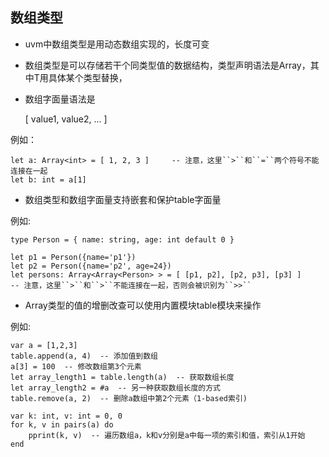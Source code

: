 数组类型
----------------------

* uvm中数组类型是用动态数组实现的，长度可变

* 数组类型是可以存储若干个同类型值的数据结构，类型声明语法是Array<T>，其中T用具体某个类型替换，

* 数组字面量语法是

    [ value1, value2, … ]


例如：


    let a: Array<int> = [ 1, 2, 3 ]     -- 注意，这里``>``和``=``两个符号不能连接在一起
    let b: int = a[1]    


* 数组类型和数组字面量支持嵌套和保护table字面量

例如:


    type Person = { name: string, age: int default 0 }

    let p1 = Person({name='p1'})
    let p2 = Person({name='p2', age=24})
    let persons: Array<Array<Person> > = [ [p1, p2], [p2, p3], [p3] ]       -- 注意，这里``>``和``>``不能连接在一起，否则会被识别为``>>``


* Array<T>类型的值的增删改查可以使用内置模块table模块来操作

例如:


    var a = [1,2,3]
    table.append(a, 4)  -- 添加值到数组
    a[3] = 100  -- 修改数组第3个元素
    let array_length1 = table.length(a)  -- 获取数组长度
    let array_length2 = #a  -- 另一种获取数组长度的方式
    table.remove(a, 2)  -- 删除a数组中第2个元素（1-based索引)

    var k: int, v: int = 0, 0
    for k, v in pairs(a) do
        pprint(k, v)  -- 遍历数组a，k和v分别是a中每一项的索引和值，索引从1开始
    end